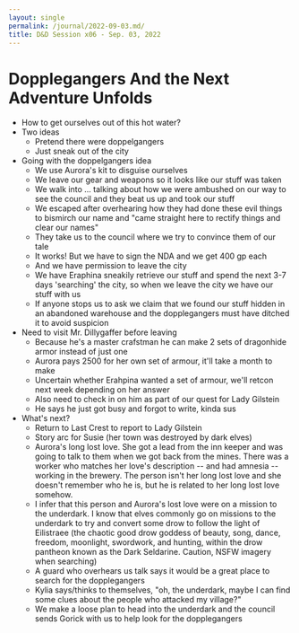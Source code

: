 ```yaml
---
layout: single
permalink: /journal/2022-09-03.md/
title: D&D Session x06 - Sep. 03, 2022
---
```


# Dopplegangers And the Next Adventure Unfolds

- How to get ourselves out of this hot water?
- Two ideas
    - Pretend there were doppelgangers
    - Just sneak out of the city
- Going with the doppelgangers idea
    - We use Aurora's kit to disguise ourselves
    - We leave our gear and weapons so it looks like our stuff was taken
    - We walk into ... talking about how we were ambushed on our way to see the council and they beat us up and took our stuff
    - We escaped after overhearing how they had done these evil things to bismirch our name and "came straight here to rectify things and clear our names"
    - They take us to the council where we try to convince them of our tale
    - It works! But we have to sign the NDA and we get 400 gp each
    - And we have permission to leave the city
    - We have Eraphina sneakily retrieve our stuff and spend the next 3-7 days 'searching' the city, so when we leave the city we have our stuff with us
    - If anyone stops us to ask we claim that we found our stuff hidden in an abandoned warehouse and the dopplegangers must have ditched it to avoid suspicion
- Need to visit Mr. Dillygaffer before leaving
    - Because he's a master crafstman he can make 2 sets of dragonhide armor instead of just one
    - Aurora pays 2500 for her own set of armour, it'll take a month to make
    - Uncertain whether Erahpina wanted a set of armour, we'll retcon next week depending on her answer
    - Also need to check in on him as part of our quest for Lady Gilstein
    - He says he just got busy and forgot to write, kinda sus
- What's next?
    - Return to Last Crest to report to Lady Gilstein
    - Story arc for Susie (her town was destroyed by dark elves)
    - Aurora's long lost love. She got a lead from the inn keeper and was going to talk to them when we got back from the mines. There was a worker who matches her love's description -- and had amnesia -- working in the brewery. The person isn't her long lost love and she doesn't remember who he is, but he is related to her long lost love somehow.
    - I infer that this person and Aurora's lost love were on a mission to the underdark. I know that elves commonly go on missions to the underdark to try and convert some drow to follow the light of Eilistraee (the chaotic good drow goddess of beauty, song, dance, freedom, moonlight, swordwork, and hunting, within the drow pantheon known as the Dark Seldarine. Caution, NSFW imagery when searching)
    - A guard who overhears us talk says it would be a great place to search for the dopplegangers
    - Kylia says/thinks to themselves, "oh, the underdark, maybe I can find some clues about the people who attacked my village?"
    - We make a loose plan to head into the underdark and the council sends Gorick with us to help look for the dopplegangers


